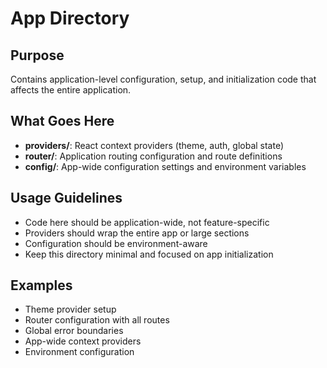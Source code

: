 # App Directory

## Purpose

Contains application-level configuration, setup, and initialization code that affects the entire application.

## What Goes Here

- **providers/**: React context providers (theme, auth, global state)
- **router/**: Application routing configuration and route definitions
- **config/**: App-wide configuration settings and environment variables

## Usage Guidelines

- Code here should be application-wide, not feature-specific
- Providers should wrap the entire app or large sections
- Configuration should be environment-aware
- Keep this directory minimal and focused on app initialization

## Examples

- Theme provider setup
- Router configuration with all routes
- Global error boundaries
- App-wide context providers
- Environment configuration
